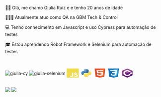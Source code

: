 🙋🏻 Olá, me chamo Giulia Ruiz e e tenho 20 anos de idade

👩🏻‍💻 Atualmente atuo como QA na GBM Tech & Control

💻 Tenho conhecimento em Javascript e uso Cypress para automação de testes

🎓 Estou aprendendo Robot Framework e Selenium para automação de testes

##

<div style="display: inline_block"><br>
  <img align="center" alt="giulia-cy" height="30" width="40" src="https://cdn.jsdelivr.net/gh/devicons/devicon@latest/icons/cypressio/cypressio-original.svg">
  <img align="center" alt="giulia-selenium" height="30" width="40" src="https://cdn.jsdelivr.net/gh/devicons/devicon@latest/icons/selenium/selenium-original.svg">
  <img align="center" alt="giulia-js" height="30" width="40" src="https://raw.githubusercontent.com/devicons/devicon/master/icons/javascript/javascript-plain.svg">
  <img align="center" alt="giulia-python" height="30" width="40" src="https://raw.githubusercontent.com/devicons/devicon/master/icons/python/python-original.svg">
  <img align="center" alt="giulia-html" height="30" width="40" src="https://raw.githubusercontent.com/devicons/devicon/master/icons/html5/html5-original.svg">
  <img align="center" alt="giulia-css" height="30" width="40" src="https://raw.githubusercontent.com/devicons/devicon/master/icons/css3/css3-original.svg">
  <img align="center" alt="giulia-Csharp" height="30" width="40" src="https://raw.githubusercontent.com/devicons/devicon/master/icons/csharp/csharp-original.svg">
</div>

  
  ##
 
<div> 
  <a href="https://www.linkedin.com/in/giulia-ruiz-793a5226a/" target="_blank"><img src="https://img.shields.io/badge/-LinkedIn-%230077B5?style=for-the-badge&logo=linkedin&logoColor=white" target="_blank"></a>
  <a href = "mailto:giulia.ruiz20@gmail.com"><img src="https://img.shields.io/badge/-Gmail-%23333?style=for-the-badge&logo=gmail&logoColor=white" target="_blank"></a>
</div>
